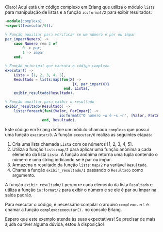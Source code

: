 Claro! Aqui está um código complexo em Erlang que utiliza o módulo `lists` para manipulação de listas e a função `io:format/2` para exibir resultados:

```erlang
-module(complexo).
-export([executar/0]).

% Função auxiliar para verificar se um número é par ou ímpar
par_impar(Numero) ->
    case Numero rem 2 of
        0 -> par;
        1 -> impar
    end.

% Função principal que executa o código complexo
executar() ->
    Lista = [1, 2, 3, 4, 5],
    Resultado = lists:map(fun(X) ->
                               {X, par_impar(X)}
                           end, Lista),
    exibir_resultado(Resultado).

% Função auxiliar para exibir o resultado
exibir_resultado(Resultado) ->
    lists:foreach(fun({Valor, ParImpar}) ->
                         io:format("O número ~w é ~s.~n", [Valor, ParImpar])
                 end, Resultado).
```

Este código em Erlang define um módulo chamado `complexo` que possui uma função `executar/0`. A função `executar/0` realiza as seguintes etapas:

1. Cria uma lista chamada `Lista` com os números [1, 2, 3, 4, 5].
2. Utiliza a função `lists:map/2` para aplicar uma função anônima a cada elemento da lista `Lista`. A função anônima retorna uma tupla contendo o número e uma string indicando se é par ou ímpar.
3. Armazena o resultado da função `lists:map/2` na variável `Resultado`.
4. Chama a função `exibir_resultado/1` passando o `Resultado` como argumento.

A função `exibir_resultado/1` percorre cada elemento da lista `Resultado` e utiliza a função `io:format/2` para exibir o número e se ele é par ou ímpar na saída padrão.

Para executar o código, é necessário compilar o arquivo `complexo.erl` e chamar a função `complexo:executar().` no console Erlang.

Espero que este exemplo atenda às suas expectativas! Se precisar de mais ajuda ou tiver alguma dúvida, estou à disposição!